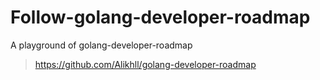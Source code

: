 # Follow-golang-developer-roadmap
A playground of golang-developer-roadmap
>https://github.com/Alikhll/golang-developer-roadmap
